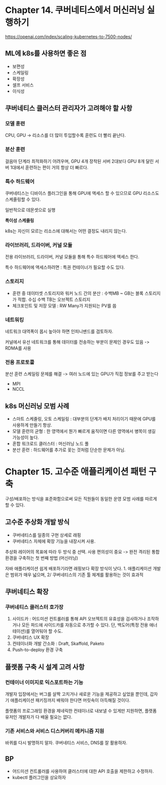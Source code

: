 # Chapter 14. 쿠버네티스에서 머신러닝 실행하기

https://openai.com/index/scaling-kubernetes-to-7500-nodes/

## ML에 k8s를 사용하면 좋은 점
- 보편성
- 스케일링
- 확장성
- 셀프 서비스
- 이식성

## 쿠버네티스 클러스터 관리자가 고려해야 할 사항

### 모델 훈련

CPU, GPU -> 리소스를 더 많이 투입할수록 훈련도 더 빨리 끝난다.

### 분산 훈련

걸음마 단계라 최적화하기 어려우며, GPU 4개 장착된 서버 2대보다 GPU 8개 달린 서버 1대에서 훈련하는 편이 거의 항상 더 빠르다.

### 특수 하드웨어

쿠버네티스는 디바이스 플러그인을 통해 GPU에 액세스 할 수 있으므로 GPU 리소스도 스케줄링할 수 있다.

일반적으로 데몬셋으로 실행

**특이성 스케줄링**

k8s는 자신이 모르는 리소스에 대해서는 어떤 결정도 내리지 않는다. 

### 라이브러리, 드라이버, 커널 모듈

전용 라이브러리, 드라이버, 커널 모듈을 통해 특수 하드웨어에 액세스 한다.

특수 하드웨어에 액세스하려면 : 특권 컨테이너가 필요할 수도 있다.

### 스토리지

- 훈련 중 데이터셋 스토리지와 워커 노드 간의 분산 : 수백MB ~ GB는 블록 스토리지가 적합. 수십 수백 TB는 오브젝트 스토리지
- 체크포인트 및 저장 모델 : RW Many가 지원되는 PV를 씀

### 네트워킹

네트워크 대역폭이 몹시 높아야 하면 인피니밴드를 검토하자.

커널에서 유선 네트워크를 통해 데이터를 전송하는 부분이 문제인 경우도 있음 -> RDMA를 사용

### 전용 프로토콜

분산 훈련 스케일링 문제를 해결 -> 여러 노드에 있는 GPU가 직접 정보를 주고 받는다

- MPI
- NCCL

## k8s 머신러닝 모범 사례

- 스마트 스케줄링, 오토 스케일링 : 대부분의 단계가 배치 처리이기 때문에 GPU를 사용하게 만들기 항상.
- 모델 훈련의 균형 : 한 영역에서 뭔가 빠르게 움직이면 다른 영역에서 병목이 생길 가능성이 높다.
- 혼합 워크로드 클러스터 : 머신러닝 노드 풀
- 분산 훈련 : 하드웨어를 추가로 꽂는 것처럼 단순한 문제가 아님.

# Chapter 15. 고수준 애플리케이션 패턴 구축

구성/배포하는 방식을 표준화함으로써 모든 직원들이 동일한 운영 모범 사례를 따르게 할 수 있다.

## 고수준 추상화 개발 방식

- 쿠버네티스를 일종의 구현 상세로 래핑
- 쿠버네티스 자체에 확장 기능을 내장시켜 사용.

추상화 레이어의 목표에 따라 두 방식 중 선택.
사용 편의성이 중요 -> 완전 격리된 통합 환경을 구축하는 첫 번째 방법 (머신러닝)

자바 애플리케이션 쉽게 배포하기라면 래핑보다 확장 방식이 낫다. 1. 애플리케이션 개발은 범위가 매우 넓으며, 2/ 쿠버네티스의 기존 툴 체계를 활용하는 것이 효과적

## 쿠버네티스 확장

### 쿠버네티스 클러스터 호가장

1. 사이드카 : 어드미션 컨트롤러를 통해 API 오브젝트의 유효성을 검사하거나 조작하거나 모든 파드에 사이드카를 자동으로 추가할 수 있다. 단, 백도어(특정 전용 애너테이션)를 열어둬야 할 수도.
2. 쿠버네티스 UX 확장
3. 컨테이너화 개발 간소화 : Draft, Skaffold, Paketo
4. Push-to-deploy 환경 구축

## 플랫폼 구축 시 설계 고려 사항

### 컨테이너 이미지로 익스포트하는 기능

개발자 입장에서는 버그를 살짝 고치거나 새로운 기능을 제공하고 싶었을 뿐인데, 갑자기 애플리케이션 패키징까지 배워야 한다면 머릿속이 아득해질 것이다.

플랫폼의 프로그래밍 환경을 제네릭한 컨테이너로 내보낼 수 있게만 지원하면, 플랫폼 유저인 개발자가 다 배울 필요는 없다.

### 기존 서비스와 서비스 디스커버리 메커니즘 지원

바퀴를 다시 발명하지 말자. 쿠버네티스 서비스, DNS를 잘 활용하자.

## BP

- 어드미션 컨트롤러를 사용하여 클러스터에 대한 API 호출을 제한하고 수정하자.
- kubectl 플러그인을 상요하자
